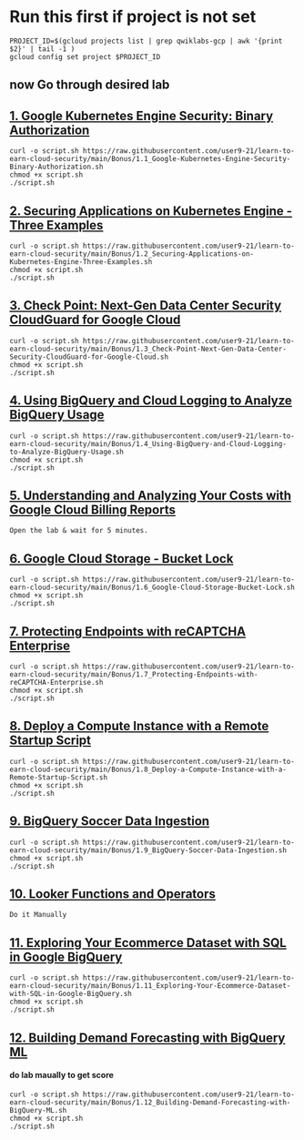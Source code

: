 
# Run this first if project is not set 
```
PROJECT_ID=$(gcloud projects list | grep qwiklabs-gcp | awk '{print $2}' | tail -1 )
gcloud config set project $PROJECT_ID

```
## now Go through desired lab 

## [1. Google Kubernetes Engine Security: Binary Authorization](https://github.com/user9-21/learn-to-earn-cloud-security/blob/main/Bonus/1.1_Google-Kubernetes-Engine-Security-Binary-Authorization.sh) 
```
curl -o script.sh https://raw.githubusercontent.com/user9-21/learn-to-earn-cloud-security/main/Bonus/1.1_Google-Kubernetes-Engine-Security-Binary-Authorization.sh
chmod +x script.sh
./script.sh

```

## [2. Securing Applications on Kubernetes Engine - Three Examples](https://github.com/user9-21/learn-to-earn-cloud-security/blob/main/Bonus/1.2_Securing-Applications-on-Kubernetes-Engine-Three-Examples.sh) 
```
curl -o script.sh https://raw.githubusercontent.com/user9-21/learn-to-earn-cloud-security/main/Bonus/1.2_Securing-Applications-on-Kubernetes-Engine-Three-Examples.sh
chmod +x script.sh
./script.sh

```


## [3. Check Point: Next-Gen Data Center Security CloudGuard for Google Cloud](https://github.com/user9-21/learn-to-earn-cloud-security/blob/main/Bonus/1.3_Check-Point-Next-Gen-Data-Center-Security-CloudGuard-for-Google-Cloud.sh) 
```
curl -o script.sh https://raw.githubusercontent.com/user9-21/learn-to-earn-cloud-security/main/Bonus/1.3_Check-Point-Next-Gen-Data-Center-Security-CloudGuard-for-Google-Cloud.sh
chmod +x script.sh
./script.sh

```



## [4. Using BigQuery and Cloud Logging to Analyze BigQuery Usage](https://github.com/user9-21/learn-to-earn-cloud-security/blob/main/Bonus/1.4_Using-BigQuery-and-Cloud-Logging-to-Analyze-BigQuery-Usage.sh) 
```
curl -o script.sh https://raw.githubusercontent.com/user9-21/learn-to-earn-cloud-security/main/Bonus/1.4_Using-BigQuery-and-Cloud-Logging-to-Analyze-BigQuery-Usage.sh
chmod +x script.sh
./script.sh

```


## [5. Understanding and Analyzing Your Costs with Google Cloud Billing Reports]() 
```
Open the lab & wait for 5 minutes.

```


## [6. Google Cloud Storage - Bucket Lock](https://github.com/user9-21/learn-to-earn-cloud-security/blob/main/Bonus/1.6_Google-Cloud-Storage-Bucket-Lock.sh) 
```
curl -o script.sh https://raw.githubusercontent.com/user9-21/learn-to-earn-cloud-security/main/Bonus/1.6_Google-Cloud-Storage-Bucket-Lock.sh
chmod +x script.sh
./script.sh

```


## [7. Protecting Endpoints with reCAPTCHA Enterprise](https://github.com/user9-21/learn-to-earn-cloud-security/blob/main/Bonus/1.7_Protecting-Endpoints-with-reCAPTCHA-Enterprise.sh) 
```
curl -o script.sh https://raw.githubusercontent.com/user9-21/learn-to-earn-cloud-security/main/Bonus/1.7_Protecting-Endpoints-with-reCAPTCHA-Enterprise.sh
chmod +x script.sh
./script.sh

```


## [8. Deploy a Compute Instance with a Remote Startup Script]() 
```
curl -o script.sh https://raw.githubusercontent.com/user9-21/learn-to-earn-cloud-security/main/Bonus/1.8_Deploy-a-Compute-Instance-with-a-Remote-Startup-Script.sh
chmod +x script.sh
./script.sh

```

## [9. BigQuery Soccer Data Ingestion](https://github.com/user9-21/learn-to-earn-cloud-security/blob/main/Bonus/1.9_BigQuery-Soccer-Data-Ingestion.sh) 
```
curl -o script.sh https://raw.githubusercontent.com/user9-21/learn-to-earn-cloud-security/main/Bonus/1.9_BigQuery-Soccer-Data-Ingestion.sh
chmod +x script.sh
./script.sh

```


## [10. Looker Functions and Operators]() 
```
Do it Manually

```

## [11. Exploring Your Ecommerce Dataset with SQL in Google BigQuery](https://github.com/user9-21/learn-to-earn-cloud-security/blob/main/Bonus/1.11_Exploring-Your-Ecommerce-Dataset-with-SQL-in-Google-BigQuery.sh) 
```
curl -o script.sh https://raw.githubusercontent.com/user9-21/learn-to-earn-cloud-security/main/Bonus/1.11_Exploring-Your-Ecommerce-Dataset-with-SQL-in-Google-BigQuery.sh
chmod +x script.sh
./script.sh

```


## [12. Building Demand Forecasting with BigQuery ML](https://github.com/user9-21/learn-to-earn-cloud-security/blob/main/Bonus/1.12_Building-Demand-Forecasting-with-BigQuery-ML.sh) 

#### do lab maually to get score
```
curl -o script.sh https://raw.githubusercontent.com/user9-21/learn-to-earn-cloud-security/main/Bonus/1.12_Building-Demand-Forecasting-with-BigQuery-ML.sh
chmod +x script.sh
./script.sh

```
